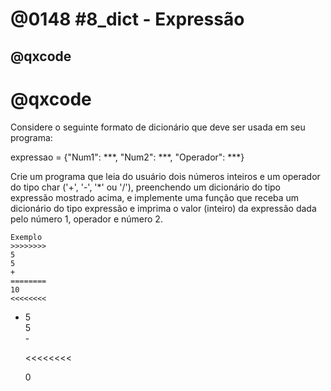 # @0148 #8_dict - Expressão
## @qxcode

# @qxcode

Considere o seguinte formato de dicionário que deve ser usada em seu programa:  
  
expressao = {"Num1": \*\*\*, "Num2": \*\*\*, "Operador": \*\*\*}  
  
Crie um programa que leia do usuário dois números inteiros e um operador do tipo char ('+', '-', '\*' ou '/'), preenchendo um dicionário do tipo expressão mostrado acima, e implemente uma função que receba um dicionário do tipo expressão e imprima o valor (inteiro) da expressão dada pelo número 1, operador e número 2.

    Exemplo
    >>>>>>>>
    5  
    5  
    +
    ========
    10  
    <<<<<<<<

*
    >>>>>>>>
    5  
    5  
    \-

    <<<<<<<<
    
    0